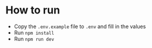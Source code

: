 # How to run

- Copy the `.env.example` file to `.env` and fill in the values
- Run `npm install`
- Run `npm run dev`